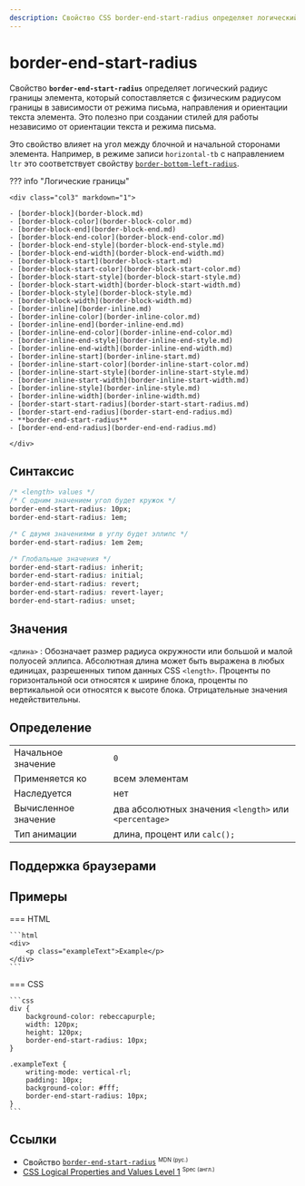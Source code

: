 ```yaml
---
description: Свойство CSS border-end-start-radius определяет логический радиус границы элемента, который сопоставляется с физическим радиусом границы в зависимости от режима письма, направления и ориентации текста элемента.
---
```


# border-end-start-radius

Свойство **`border-end-start-radius`** определяет логический радиус границы элемента, который сопоставляется с физическим радиусом границы в зависимости от режима письма, направления и ориентации текста элемента. Это полезно при создании стилей для работы независимо от ориентации текста и режима письма.

Это свойство влияет на угол между блочной и начальной сторонами элемента. Например, в режиме записи `horizontal-tb` с направлением `ltr` это соответствует свойству [`border-bottom-left-radius`](border-bottom-left-radius.md).

??? info "Логические границы"

    <div class="col3" markdown="1">

    - [border-block](border-block.md)
    - [border-block-color](border-block-color.md)
    - [border-block-end](border-block-end.md)
    - [border-block-end-color](border-block-end-color.md)
    - [border-block-end-style](border-block-end-style.md)
    - [border-block-end-width](border-block-end-width.md)
    - [border-block-start](border-block-start.md)
    - [border-block-start-color](border-block-start-color.md)
    - [border-block-start-style](border-block-start-style.md)
    - [border-block-start-width](border-block-start-width.md)
    - [border-block-style](border-block-style.md)
    - [border-block-width](border-block-width.md)
    - [border-inline](border-inline.md)
    - [border-inline-color](border-inline-color.md)
    - [border-inline-end](border-inline-end.md)
    - [border-inline-end-color](border-inline-end-color.md)
    - [border-inline-end-style](border-inline-end-style.md)
    - [border-inline-end-width](border-inline-end-width.md)
    - [border-inline-start](border-inline-start.md)
    - [border-inline-start-color](border-inline-start-color.md)
    - [border-inline-start-style](border-inline-start-style.md)
    - [border-inline-start-width](border-inline-start-width.md)
    - [border-inline-style](border-inline-style.md)
    - [border-inline-width](border-inline-width.md)
    - [border-start-start-radius](border-start-start-radius.md)
    - [border-start-end-radius](border-start-end-radius.md)
    - **border-end-start-radius**
    - [border-end-end-radius](border-end-end-radius.md)

    </div>

## Синтаксис

```css
/* <length> values */
/* С одним значением угол будет кружок */
border-end-start-radius: 10px;
border-end-start-radius: 1em;

/* С двумя значениями в углу будет эллипс */
border-end-start-radius: 1em 2em;

/* Глобальные значения */
border-end-start-radius: inherit;
border-end-start-radius: initial;
border-end-start-radius: revert;
border-end-start-radius: revert-layer;
border-end-start-radius: unset;
```

## Значения

`<длина>`
: Обозначает размер радиуса окружности или большой и малой полуосей эллипса. Абсолютная длина может быть выражена в любых единицах, разрешенных типом данных CSS `<length>`. Проценты по горизонтальной оси относятся к ширине блока, проценты по вертикальной оси относятся к высоте блока. Отрицательные значения недействительны.

## Определение

|                      |                                                       |
| -------------------- | ----------------------------------------------------- |
| Начальное значение   | `0`                                                   |
| Применяется ко       | всем элементам                                        |
| Наследуется          | нет                                                   |
| Вычисленное значение | два абсолютных значения `<length>` или `<percentage>` |
| Тип анимации         | длина, процент или `calc();`                          |

## Поддержка браузерами

<p class="ciu_embed" data-feature="mdn-css__properties__border-end-start-radius" data-periods="future_1,current,past_1,past_2" data-accessible-colours="false"></p>

## Примеры

=== HTML

    ```html
    <div>
    	<p class="exampleText">Example</p>
    </div>
    ```

=== CSS

    ```css
    div {
    	background-color: rebeccapurple;
    	width: 120px;
    	height: 120px;
    	border-end-start-radius: 10px;
    }

    .exampleText {
    	writing-mode: vertical-rl;
    	padding: 10px;
    	background-color: #fff;
    	border-end-start-radius: 10px;
    }
    ```

## Ссылки

- Свойство [`border-end-start-radius`](https://developer.mozilla.org/ru/docs/Web/CSS/border-end-start-radius) <sup><small>MDN (рус.)</small></sup>
- [CSS Logical Properties and Values Level 1](https://w3c.github.io/csswg-drafts/css-logical/#border-radius-properties) <sup><small>Spec (англ.)</small></sup>
